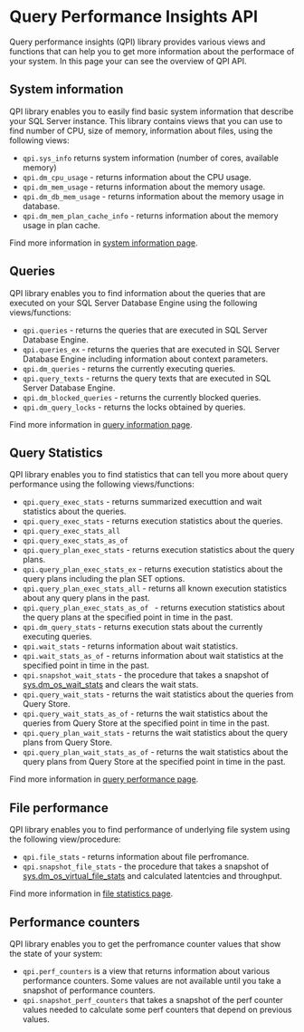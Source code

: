 # Query Performance Insights API

Query performance insights (QPI) library provides various views and functions that can help you to get more information about the performace of your system. In this page your can see the overview of QPI API.

## System information

QPI library enables you to easily find basic system information that describe your SQL Server instance. This library contains views that you can use to find number of CPU, size of memory, information about files, using the following views: 
 - `qpi.sys_info` returns system information (number of cores, available memory)
 - `qpi.dm_cpu_usage` - returns information about the CPU usage.
 - `qpi.dm_mem_usage` - returns information about the memory usage.
 - `qpi.dm_db_mem_usage` - returns information about the memory usage in database.
 - `qpi.dm_mem_plan_cache_info` - returns information about the memory usage in plan cache.

Find more information in [system information page](doc/SystemInfo.md).

## Queries

QPI library enables you to find information about the queries that are executed on your SQL Server Database Engine using the following views/functions:
 - `qpi.queries` - returns the queries that are executed in SQL Server Database Engine.
 - `qpi.queries_ex` - returns the queries that are executed in SQL Server Database Engine including information about context parameters.
 - `qpi.dm_queries` - returns the currently executing queries.
 - `qpi.query_texts` - returns the query texts that are executed in SQL Server Database Engine.
 - `qpi.dm_blocked_queries` - returns the currently blocked queries.
 - `qpi.dm_query_locks` - returns the locks obtained by queries.

 Find more information in [query information page](doc/QueryInfo.md).

## Query Statistics

QPI library enables you to find statistics that can tell you more about query performance using the following views/functions:

 - `qpi.query_exec_stats` - returns summarized executtion and wait statistics about the queries.
 - `qpi.query_exec_stats` - returns execution statistics about the queries.
 - `qpi.query_exec_stats_all`
 - `qpi.query_exec_stats_as_of`
 - `qpi.query_plan_exec_stats` - returns execution statistics about the query plans.
 - `qpi.query_plan_exec_stats_ex` - returns execution statistics about the query plans including the plan SET options.
 - `qpi.query_plan_exec_stats_all` - returns all known execution statistics about any query plans in the past.
 - `qpi.query_plan_exec_stats_as_of ` - returns execution statistics about the query plans at the specified point in time in the past.
 - `qpi.dm_query_stats` - returns execution stats about the currently executing queries.
 - `qpi.wait_stats` - returns information about wait statistics.
 - `qpi.wait_stats_as_of` - returns information about wait statistics at the specified point in time in the past.
 - `qpi.snapshot_wait_stats` - the procedure that takes a snapshot of [sys.dm_os_wait_stats](https://docs.microsoft.com/en-us/sql/relational-databases/system-dynamic-management-views/sys-dm-os-wait-stats-transact-sql?view=sql-server-2017) and clears the wait stats.
 - `qpi.query_wait_stats` - returns the wait statistics about the queries from Query Store.
 - `qpi.query_wait_stats_as_of` - returns the wait statistics about the queries from Query Store at the specified point in time in the past.
 - `qpi.query_plan_wait_stats` - returns the wait statistics about the query plans from Query Store.
 - `qpi.query_plan_wait_stats_as_of` - returns the wait statistics about the query plans from Query Store at the specified point in time in the past.
 
Find more information in [query performance page](doc/QueryStatistics.md).

## File performance

QPI library enables you to find performance of underlying file system using the following view/procedure:
 - `qpi.file_stats` - returns information about file perfromance.
 - `qpi.snapshot_file_stats` - the procedure that takes a snapshot of [sys.dm_os_virtual_file_stats](https://docs.microsoft.com/en-us/sql/relational-databases/system-dynamic-management-views/sys-dm-io-virtual-file-stats-transact-sql?view=sql-server-2017) and calculated latentcies and throughput.

Find more information in [file statistics page](doc/FileStatistics.md).

## Performance counters

QPI library enables you to get the perfromance counter values that show the state of your system:
 - `qpi.perf_counters` is a view that returns information about various performance counters. Some values are not available until you take a snapshot of performance counters.
 - `qpi.snapshot_perf_counters` that takes a snapshot of the perf counter values needed to calculate some perf counters that depend on previous values.